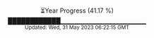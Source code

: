 <p align="center">
⏳Year Progress (41.17 %) <br>
████████████▁▁▁▁▁▁▁▁▁▁▁▁▁▁▁▁▁▁ <br>
<sub>Updated: Wed, 31 May 2023 06:22:15 GMT</sub>
</p>

